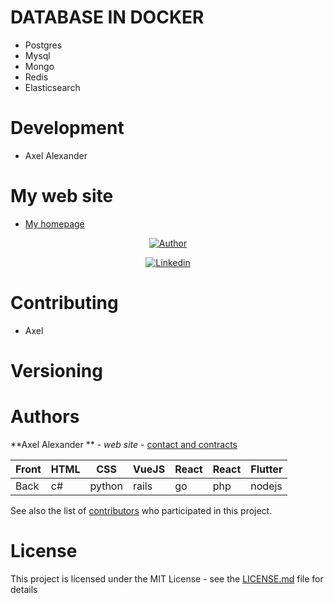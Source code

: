 # DATABASE IN DOCKER
- Postgres
- Mysql
- Mongo
- Redis
- Elasticsearch

# Development
- Axel Alexander

# My web site

- [My homepage](https://axeldeveloper.github.io/)

<p align="center">
    <a href="https://github.com/axeldeveloper">
        <img title="Author" src="https://img.shields.io/badge/AUTHOR-AXEL-orange.svg?style=for-the-badge&logo=github">
    </a>
</p>


<p align="center">
    <a href="https://www.linkedin.com/in/axeldeveloper/">
        <img title="Linkedin" src="https://img.shields.io/badge/LINKDIN-AXEL-blue.svg?style=for-the-badge&logo=linkedin">
    </a>
</p>


# Contributing

- Axel

# Versioning

# Authors

 **Axel Alexander ** - _web site_ - [contact and contracts](http://axel-dev.herokuapp.com/)

  | Front | HTML | CSS    | VueJS | React | React | Flutter |
  | ----- | ---- | ------ | ----- | ----- | ----- | ------- |
  | Back  | c#   | python | rails | go    | php   | nodejs  |



See also the list of [contributors](https://github.com/your/project/contributors) who participated in this project.


# License

This project is licensed under the MIT License - see the [LICENSE.md](LICENSE.md) file for details